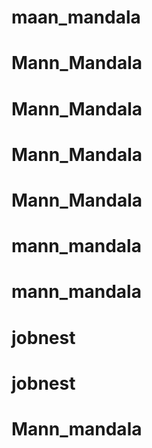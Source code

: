 # maan_mandala
# Mann_Mandala
# Mann_Mandala
# Mann_Mandala
# Mann_Mandala
# mann_mandala
# mann_mandala
# jobnest
# jobnest
# Mann_mandala
